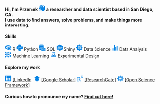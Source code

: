 **Hi, I'm Przemek <img src="icons/hello.svg" alt="Hello" width="20" height="20"/> a researcher and data scientist based in San Diego, CA.<br>
I use data to find answers, solve problems, and make things more interesting.**

#### Skills

<img src="icons/r.svg" alt="R" width="20" height="20"/> R <img src="icons/python.svg" alt="Python" width="20" height="20"/> Python <img src="icons/sql.svg" alt="SQL" width="20" height="20"/> SQL <img src="icons/shiny.svg" alt="Shiny" width="20" height="20"/> Shiny <img src="icons/data_science.svg" alt="Data Science" width="20" height="20"/> Data Science <img src="icons/statistics.svg" alt="Data Analysis" width="20" height="20"/> Data Analysis<br> <img src="icons/machine_learning.svg" alt="Machine Learning" width="20" height="20"/> Machine Learning <img src="icons/experiment.svg" alt="Experimental Design" width="20" height="20"/> Experimental Design

#### Explore my work

<a href="https://www.linkedin.com/in/przemyslaw-marcowski/" target="_blank"><img src="icons/linkedin.svg" alt="LinkedIn" width="20" height="20"/></a> <a href="https://www.linkedin.com/in/przemyslaw-marcowski/" target="_blank">[LinkedIn]</a> <a href="https://scholar.google.com/citations?user=sB2hWn0AAAAJ&hl=en" target="_blank"><img src="icons/googlescholar.svg" alt="Google Scholar" width="20" height="20"/></a> <a href="https://scholar.google.com/citations?user=sB2hWn0AAAAJ&hl=en" target="_blank">[Google Scholar]</a> <a href="https://www.researchgate.net/profile/Przemyslaw-Marcowski" target="_blank"><img src="icons/researchgate.svg" alt="ResearchGate" width="20" height="20"/></a> <a href="https://www.researchgate.net/profile/Przemyslaw-Marcowski" target="_blank">[ResearchGate]</a> <a href="https://osf.io/4v2dz" target="_blank"><img src="icons/osf.svg" alt="Open Science Framework" width="20" height="20"/></a> <a href="https://osf.io/4v2dz" target="_blank">[Open Science Framework]</a>

#### Curious how to pronounce my name? [Find out here!](tinyurl.com/pronounceprzemyslaw)

